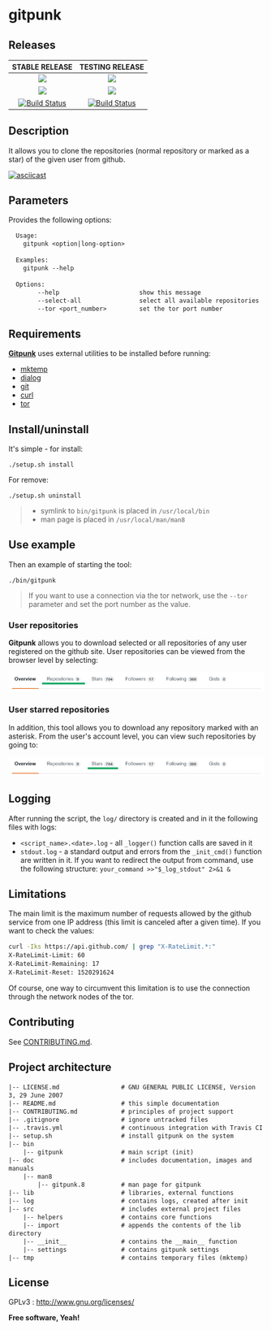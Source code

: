 # gitpunk

## Releases

|            **STABLE RELEASE**            |           **TESTING RELEASE**            |
| :--------------------------------------: | :--------------------------------------: |
| [![](https://img.shields.io/badge/Branch-master-green.svg)]() | [![](https://img.shields.io/badge/Branch-testing-orange.svg)]() |
| [![](https://img.shields.io/badge/Version-v1.0.0-lightgrey.svg)]() | [![](https://img.shields.io/badge/Version-v1.0.0-lightgrey.svg)]() |
| [![Build Status](https://travis-ci.org/trimstray/gitpunk.svg?branch=master)](https://travis-ci.org/trimstray/gitpunk) | [![Build Status](https://travis-ci.org/trimstray/gitpunk.svg?branch=testing)](https://travis-ci.org/trimstray/gitpunk) |

## Description

It allows you to clone the repositories (normal repository or marked as a star) of the given user from github.

[![asciicast](https://asciinema.org/a/RdBXBXmMCdIW0Wx8LOZiDrSfV.png)](https://asciinema.org/a/RdBXBXmMCdIW0Wx8LOZiDrSfV)

## Parameters

Provides the following options:

``````
  Usage:
    gitpunk <option|long-option>

  Examples:
    gitpunk --help

  Options:
        --help                      show this message
        --select-all                select all available repositories
        --tor <port_number>         set the tor port number
``````

## Requirements

**<u>Gitpunk</u>** uses external utilities to be installed before running:

- [mktemp](https://www.mktemp.org/manual.html)
- [dialog](http://linuxcommand.org/lc3_adv_dialog.php)
- [git](https://git-scm.com/)
- [curl](https://curl.haxx.se/docs/manpage.html)
- [tor](https://www.torproject.org/index.html.en)

## Install/uninstall

It's simple - for install:

``````
./setup.sh install
``````

For remove:

``````
./setup.sh uninstall
``````

> * symlink to `bin/gitpunk` is placed in `/usr/local/bin`
> * man page is placed in `/usr/local/man/man8`

## Use example

Then an example of starting the tool:

``````
./bin/gitpunk
``````

> If you want to use a connection via the tor network, use the `--tor` parameter and set the port number as the value.

### User repositories

**Gitpunk** allows you to download selected or all repositories of any user registered on the github site. User repositories can be viewed from the browser level by selecting:

![gitpunk_output](doc/img/gitpunk_output_01.png)

### User starred repositories

In addition, this tool allows you to download any repository marked with an asterisk. From the user's account level, you can view such repositories by going to:

![gitpunk_output](doc/img/gitpunk_output_02.png)

## Logging

After running the script, the `log/` directory is created and in it the following files with logs:

* `<script_name>.<date>.log` - all `_logger()` function calls are saved in it
* `stdout.log` - a standard output and errors from the `_init_cmd()` function are written in it. If you want to redirect the output from command, use the following structure: `your_command >>"$_log_stdout" 2>&1 &`

## Limitations

The main limit is the maximum number of requests allowed by the github service from one IP address (this limit is canceled after a given time). If you want to check the values:

```bash
curl -Iks https://api.github.com/ | grep "X-RateLimit.*:" 
X-RateLimit-Limit: 60
X-RateLimit-Remaining: 17
X-RateLimit-Reset: 1520291624
```

Of course, one way to circumvent this limitation is to use the connection through the network nodes of the tor.

## Contributing

See [CONTRIBUTING.md](CONTRIBUTING.md).

## Project architecture

    |-- LICENSE.md                 # GNU GENERAL PUBLIC LICENSE, Version 3, 29 June 2007
    |-- README.md                  # this simple documentation
    |-- CONTRIBUTING.md            # principles of project support
    |-- .gitignore                 # ignore untracked files
    |-- .travis.yml                # continuous integration with Travis CI
    |-- setup.sh                   # install gitpunk on the system
    |-- bin
        |-- gitpunk                # main script (init)
    |-- doc                        # includes documentation, images and manuals
        |-- man8
            |-- gitpunk.8          # man page for gitpunk
    |-- lib                        # libraries, external functions
    |-- log                        # contains logs, created after init
    |-- src                        # includes external project files
        |-- helpers                # contains core functions
        |-- import                 # appends the contents of the lib directory
        |-- __init__               # contains the __main__ function
        |-- settings               # contains gitpunk settings
    |-- tmp                        # contains temporary files (mktemp)

## License

GPLv3 : <http://www.gnu.org/licenses/>

**Free software, Yeah!**

